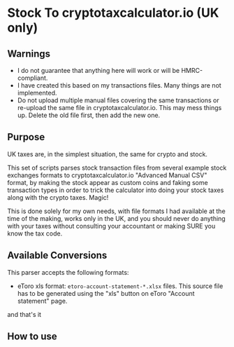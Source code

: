 # Stock To cryptotaxcalculator.io (UK only)

## Warnings
* I do not guarantee that anything here will work or will be HMRC-compliant.
* I have created this based on my transactions files.
  Many things are not implemented.
* Do not upload multiple manual files covering the same transactions or re-upload
  the same file in cryptotaxcalculator.io. This may mess things up.
  Delete the old file first, then add the new one.

## Purpose

UK taxes are, in the simplest situation, the same for crypto and stock.

This set of scripts parses stock transaction files from several example
stock exchanges formats to cryptotaxcalculator.io "Advanced Manual CSV" format,
by making the stock appear as custom coins and faking some transaction types
in order to trick the calculator into doing your stock taxes along with the crypto
taxes. Magic!

This is done solely for my own needs, with file formats I had available at the time
of the making, works only in the UK, and you should never do anything with your
taxes without consulting your accountant or making SURE you know the tax code.

## Available Conversions

This parser accepts the following formats:
* eToro xls format: `etoro-account-statement-*.xlsx` files. This source file has to
  be generated using the "xls" button on eToro "Account statement" page.

and that's it

## How to use

